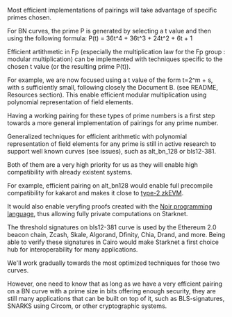 Most efficient implementations of pairings will take advantage of specific primes chosen. 

For BN curves, the prime P is generated by selecting a t value and then using the following formula:
P(t) = 36t^4 + 36t^3 + 24t^2 + 6t + 1

Efficient artithmetic in Fp (especially the multiplication law for the Fp group : modular multiplication) can be implemented with techniques specific to the chosen t value (or the resulting prime P(t)). 

For example, we are now focused using a t value of the form t=2^m + s, with s sufficiently small, following closely the Document B. (see README, Resources section). 
This enable efficient modular multiplication using polynomial representation of field elements.

Having a working pairing for these types of prime numbers is a first step towards a more general implementation of pairings for any prime number.

Generalized techniques for efficient arithmetic with polynomial representation of field elements for any prime is still in active research to support well known curves (see issues), such as alt_bn_128 or bls12-381.

Both of them are a very high priority for us as they will enable high compatibility with already existent systems. 

For example, efficient pairing on alt_bn128 would enable full precompile compatibility for kakarot and makes it close to [type-2 zkEVM](https://vitalik.ca/general/2022/08/04/zkevm.html). 

It would also enable veryfing proofs created with the [Noir programming language](https://noir-lang.github.io/book/index.html), thus allowing fully private computations on Starknet. 

The threshold signatures on bls12-381 curve is used by the Ethereum 2.0 beacon chain, Zcash, Skale, Algorand, Dfinity, Chia, Drand, and more. 
Being able to verify these signatures in Cairo would make Starknet a first choice hub for interoperability for many applications. 

We'll work gradually towards the most optimized techniques for those two curves.


However, one need to know that as long as we have a very efficient pairing on a BN curve with a prime size in bits offering enough security, they are still many applications that can be built on top of it, such as BLS-signatures, SNARKS using Circom, or other cryptographic systems. 


